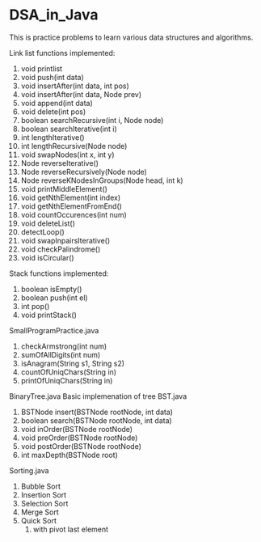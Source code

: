 # DSA_in_Java
This is practice problems to learn various data structures and algorithms.

Link list functions implemented:
  1. void printlist
  2. void push(int data)
  3. void insertAfter(int data, int pos)
  4. void insertAfter(int data, Node prev)
  5. void append(int data)
  6. void delete(int pos)
  7. boolean searchRecursive(int i, Node node)
  8. boolean searchIterative(int i)
  9. int lengthIterative()
  10. int lengthRecursive(Node node)
  11. void swapNodes(int x, int y)
  12. Node reverseIterative()
  13. Node reverseRecursively(Node node)
  14. Node reverseKNodesInGroups(Node head, int k)
  15. void printMiddleElement()
  16. void getNthElement(int index)
  17. void getNthElementFromEnd()
  18. void countOccurences(int num)
  19. void deleteList()
  20. detectLoop()
  21. void swapInpairsIterative()
  22. void checkPalindrome()
  23. void isCircular()
	
Stack functions implemented:
 1. boolean isEmpty()
 2. boolean push(int el)
 3. int pop()
 4. void printStack()

SmallProgramPractice.java
 1. checkArmstrong(int num)
 2. sumOfAllDigits(int num)
 3. isAnagram(String s1, String s2)
 4. countOfUniqChars(String in)
 5. printOfUniqChars(String in)
 

BinaryTree.java
 Basic implemenation of tree
BST.java
 1. BSTNode insert(BSTNode rootNode, int data)
 2. boolean search(BSTNode rootNode, int data)
 3. void inOrder(BSTNode rootNode)
 4. void preOrder(BSTNode rootNode)
 5. void postOrder(BSTNode rootNode)
 6. int maxDepth(BSTNode root)

Sorting.java
 1. Bubble Sort
 2. Insertion Sort
 3. Selection Sort
 4. Merge Sort
 5. Quick Sort
 	1. with pivot last element
 
 
 
